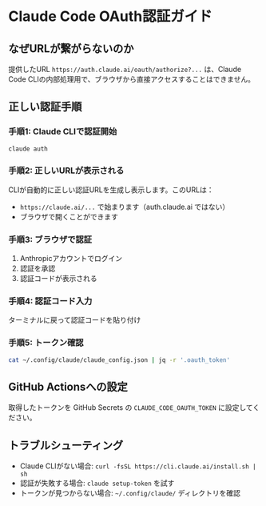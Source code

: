 # Claude Code OAuth認証ガイド

## なぜURLが繋がらないのか

提供したURL `https://auth.claude.ai/oauth/authorize?...` は、Claude Code CLIの内部処理用で、ブラウザから直接アクセスすることはできません。

## 正しい認証手順

### 手順1: Claude CLIで認証開始

```bash
claude auth
```

### 手順2: 正しいURLが表示される

CLIが自動的に正しい認証URLを生成し表示します。このURLは：
- `https://claude.ai/...` で始まります（auth.claude.ai ではない）
- ブラウザで開くことができます

### 手順3: ブラウザで認証

1. Anthropicアカウントでログイン
2. 認証を承認
3. 認証コードが表示される

### 手順4: 認証コード入力

ターミナルに戻って認証コードを貼り付け

### 手順5: トークン確認

```bash
cat ~/.config/claude/claude_config.json | jq -r '.oauth_token'
```

## GitHub Actionsへの設定

取得したトークンを GitHub Secrets の `CLAUDE_CODE_OAUTH_TOKEN` に設定してください。

## トラブルシューティング

- Claude CLIがない場合: `curl -fsSL https://cli.claude.ai/install.sh | sh`
- 認証が失敗する場合: `claude setup-token` を試す
- トークンが見つからない場合: `~/.config/claude/` ディレクトリを確認